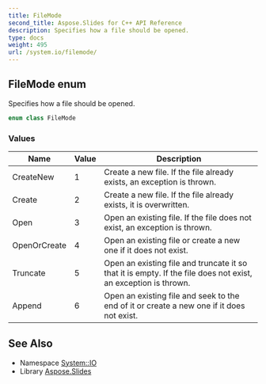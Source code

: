 ```yaml
---
title: FileMode
second_title: Aspose.Slides for C++ API Reference
description: Specifies how a file should be opened.
type: docs
weight: 495
url: /system.io/filemode/
---
```

## FileMode enum


Specifies how a file should be opened.

```cpp
enum class FileMode
```

### Values

| Name | Value | Description |
| --- | --- | --- |
| CreateNew | 1 | Create a new file. If the file already exists, an exception is thrown. |
| Create | 2 | Create a new file. If the file already exists, it is overwritten. |
| Open | 3 | Open an existing file. If the file does not exist, an exception is thrown. |
| OpenOrCreate | 4 | Open an existing file or create a new one if it does not exist. |
| Truncate | 5 | Open an existing file and truncate it so that it is empty. If the file does not exist, an exception is thrown. |
| Append | 6 | Open an existing file and seek to the end of it or create a new one if it does not exist. |

## See Also

* Namespace [System::IO](../)
* Library [Aspose.Slides](../../)